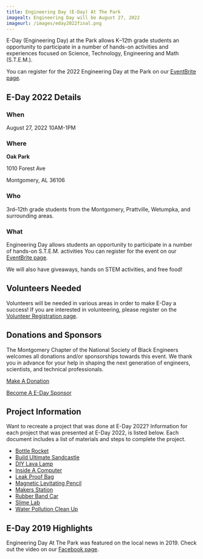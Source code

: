 ```yaml
---
title: Engineering Day (E-Day) At The Park
imagealt: Engineering Day will be August 27, 2022
imageurl: /images/eday2022final.png
---
```


E-Day (Engineering Day) at the Park allows K–12th grade students an opportunity to participate in a number of
hands-on activities and experiences focused on Science, Technology, Engineering and Math (S.T.E.M.).

You can register for the 2022 Engineering Day at the Park on our 
<a href="https://2022eday.eventbrite.com/" target="_blank">EventBrite page</a>.

## E-Day 2022 Details

### When

August 27, 2022 10AM-1PM

### Where

**Oak Park**

1010 Forest Ave

Montgomery, AL 36106

### Who

3rd–12th grade students from the Montgomery, Prattville, Wetumpka, and surrounding areas.

### What

Engineering Day allows students an opportunity to participate in a number of hands-on S.T.E.M. activities
You can register for the event on our 
<a href="https://2022eday.eventbrite.com/" target="_blank">EventBrite page</a>.

We will also have giveaways, hands on STEM activities, and free food!

## Volunteers Needed

Volunteers will be needed in various areas in order to make E-Day a success! If you are interested in 
volunteering, please register on the 
<a href="https://us5.list-manage.com/survey?u=887bd5251f705dc81e45b1433&id=4b1950728d&e=*|UNIQID|*" target="_blank">Volunteer Registration page</a>.

## Donations and Sponsors

The Montgomery Chapter of the National Society of Black Engineers welcomes all donations 
and/or sponsorships towards this event. We thank you in advance for your help in shaping the next
generation of engineers, scientists, and technical professionals.

[Make A Donation](/donate)

<a href="https://us5.list-manage.com/survey?u=887bd5251f705dc81e45b1433&id=e20ffbea44&e=*|UNIQID|*" target="_blank">Become A E-Day Sponsor</a>

## Project Information

Want to recreate a project that was done at E-Day 2022? Information for each project that was 
presented at E-Day 2022, is listed below. Each document includes a list of materials and steps 
to complete the project.

* [Bottle Rocket](/2022edayprojects/Bottle_Rocket.pdf)
* [Build Ultimate Sandcastle](/2022edayprojects/Build_The_Ultimate_Sandcastle.pdf)
* [DIY Lava Lamp](/2022edayprojects/DIY_Lava_Lamp.pdf)
* [Inside A Computer](/2022edayprojects/Inside_a_computer.pdf)
* [Leak Proof Bag](/2022edayprojects/Leak-Proof-Bag.pdf)
* [Magnetic Levitating Pencil](/2022edayprojects/Magnetic-Levitating-Pencil.pdf)
* [Makers Station](/2022edayprojects/Makers_Station.pdf)
* [Rubber Band Car](/2022edayprojects/Rubber_Band_Car.pdf)
* [Slime Lab](/2022edayprojects/Slime_Lab.pdf)
* [Water Pollution Clean Up](/2022edayprojects/asce-water-pollution-clean-up-activity-at-home-version.pdf)

## E-Day 2019 Highlights

Engineering Day At The Park was featured on the local news in 2019. Check out the video on our 
<a href="https://www.facebook.com/watch/?v=373769769954484&extid=bYnyVhue16YMG869" 
target="_blank">Facebook page</a>.
